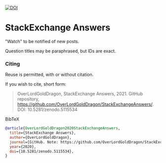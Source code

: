 [![DOI](https://zenodo.org/badge/387701666.svg)](https://zenodo.org/badge/latestdoi/387701666)

# StackExchange Answers

"Watch" to be notified of new posts.

Question titles may be paraphrased, but IDs are exact.

### Citing

Reuse is permitted, with or without citation. 

If you wish to cite, short form:

> OverLordGoldDragon, StackExchange Answers, 2021. GitHub repository, https://github.com/OverLordGoldDragon/StackExchangeAnswers/. DOI: 10.5281/zenodo.5115534

BibTeX

```bibtex
@article{OverLordGoldDragon2020StackExchangeAnswers,
  title={StackExchange Answers},
  author={OverLordGoldDragon},
  journal={GitHub. Note: https://github.com/OverLordGoldDragon/StackExchangeAnswers/},
  year={2020},
  doi={10.5281/zenodo.5115534},
}
```
